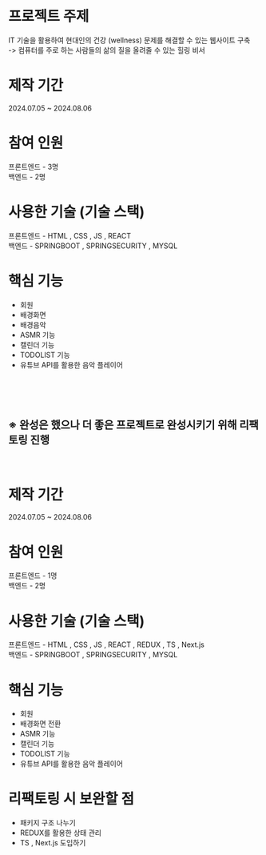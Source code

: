 # 프로젝트 주제

IT 기술을 활용하여 현대인의 건강 (wellness) 문제를 해결할 수 있는 웹사이트 구축 
<br/> -> 컴퓨터를 주로 하는 사람들의 삶의 질을 올려줄 수 있는 힐링 비서

# 제작 기간
2024.07.05 ~ 2024.08.06

# 참여 인원
프론트엔드 - 3명
<br/>
백엔드 - 2명

# 사용한 기술 (기술 스택)

프론트엔드 - HTML , CSS , JS , REACT
<br/>
백엔드 - SPRINGBOOT , SPRINGSECURITY , MYSQL

# 핵심 기능

- 회원
- 배경화면
- 배경음악
- ASMR 기능
- 캘린더 기능
- TODOLIST 기능
- 유튜브 API를 활용한 음악 플레이어

<br/>
<br/>
<br/>

## ※ 완성은 했으나 더 좋은 프로젝트로 완성시키기 위해 리팩토링 진행

<br/>

# 제작 기간
2024.07.05 ~ 2024.08.06

# 참여 인원
프론트엔드 - 1명
<br/>
백엔드 - 2명

# 사용한 기술 (기술 스택)

프론트엔드 - HTML , CSS , JS , REACT , REDUX , TS , Next.js
<br/>
백엔드 - SPRINGBOOT , SPRINGSECURITY , MYSQL

# 핵심 기능

- 회원
- 배경화면 전환
- ASMR 기능
- 캘린더 기능
- TODOLIST 기능
- 유튜브 API를 활용한 음악 플레이어

# 리팩토링 시 보완할 점

- 패키지 구조 나누기
- REDUX를 활용한 상태 관리
- TS , Next.js 도입하기
